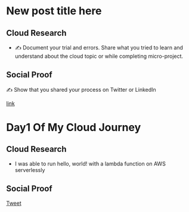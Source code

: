<!-- This is a template you can use for quick progress days. It removes a lot of the steps we encourage you to share in the longer template 000-DAY-ARTICLE-LONG-TEMPLATE.MD-->

# New post title here

## Cloud Research

- ✍️ Document your trial and errors. Share what you tried to learn and understand about the cloud topic or while completing micro-project.

## Social Proof

✍️ Show that you shared your process on Twitter or LinkedIn

[link](link)
<!-- This is a template you can use for quick progress days. It removes a lot of the steps we encourage you to share in the longer template 000-DAY-ARTICLE-LONG-TEMPLATE.MD-->

# Day1 Of My Cloud Journey

## Cloud Research

- I was able to run hello, world! with a lambda function on AWS serverlessly

## Social Proof


[Tweet](https://twitter.com/martynzYoung/status/1294204010174521347)
